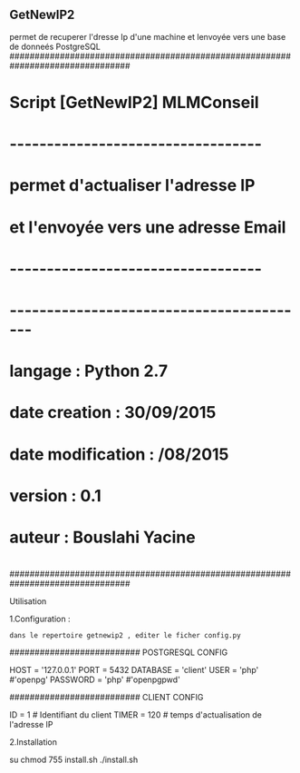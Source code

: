 ## GetNewIP2
permet de recuperer l'dresse Ip d'une machine et lenvoyée vers une base de donneés PostgreSQL
################################################################################
#                                                                              #
#                     Script [GetNewIP2] MLMConseil                             #
#                    ----------------------------------                        #
#                      permet d'actualiser l'adresse IP                        #
#                    et l'envoyée vers une adresse Email                       #
#                    ----------------------------------                        #
#          				                                       #
#                 -----------------------------------------                    #
#                       langage : Python 2.7                                   #
#                       date creation : 30/09/2015                             #
#                       date modification : /08/2015                           #
#                       version : 0.1                                          #
#                       auteur  : Bouslahi Yacine                              #
#                                                                              #
################################################################################

Utilisation 

1.Configuration :

	dans le repertoire getnewip2 , editer le ficher config.py 
	
########################## POSTGRESQL CONFIG

HOST = '127.0.0.1'
PORT = 5432
DATABASE = 'client'
USER = 'php'    		#'openpg'
PASSWORD = 'php'		#'openpgpwd'

########################## CLIENT CONFIG

ID = 1 # Identifiant du client
TIMER = 120 # temps d'actualisation de l'adresse IP


2.Installation

su 
chmod 755 install.sh
./install.sh
